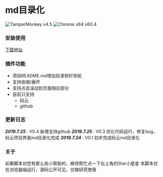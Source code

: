 # md目录化
![TamperMonkey v4.5](https://img.shields.io/badge/TamperMonkey-v4.8-brightgreen.svg) ![Chrome x64 v60.4](https://img.shields.io/badge/Chrome%20x64-v73.0-brightgreen.svg)

### 安装使用

[下载地址](https://greasyfork.org/zh-CN/scripts/387834)

### 插件功能

- 项目README.md增加目录侧栏导航
- 支持收缩/展开
- 支持点击滚动到页面相应部分
- 目前只支持
  - 码云
  - github

### 更新日志

***2019.7.25*** : V0.4 新增支持github
***2019.7.25*** : V0.3 优化代码运行，修复bug，码云项目界面md目录化完成
***2019.7.24*** : V0.1 初步完成码云md目录化

### 关于

如果脚本对您有那么些小帮助的，麻烦帮忙点一下右上角的Star小星星
本脚本仅在浏览器端运行，源码公开可见，仅做研究使用
